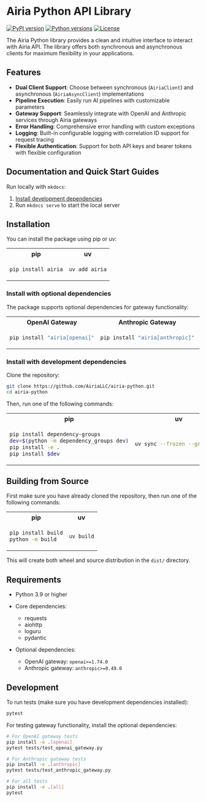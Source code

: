 # Airia Python API Library

[![PyPI version](https://badge.fury.io/py/airia.svg)](https://badge.fury.io/py/airia)
[![Python versions](https://img.shields.io/pypi/pyversions/airia.svg)](https://pypi.org/project/airia/)
[![License](https://img.shields.io/pypi/l/airia.svg)](https://pypi.org/project/airia/)

The Airia Python library provides a clean and intuitive interface to interact with Airia API. The library offers both synchronous and asynchronous clients for maximum flexibility in your applications.

## Features

- **Dual Client Support**: Choose between synchronous (`AiriaClient`) and asynchronous (`AiriaAsyncClient`) implementations
- **Pipeline Execution**: Easily run AI pipelines with customizable parameters
- **Gateway Support**: Seamlessly integrate with OpenAI and Anthropic services through Airia gateways
- **Error Handling**: Comprehensive error handling with custom exceptions
- **Logging**: Built-in configurable logging with correlation ID support for request tracing
- **Flexible Authentication**: Support for both API keys and bearer tokens with flexible configuration

## Documentation and Quick Start Guides

Run locally with `mkdocs`:

1. [Install development dependencies](#install-with-development-dependencies)
2. Run `mkdocs serve` to start the local server

## Installation

You can install the package using pip or uv:

<table>
<tr>
<th>pip</th>
<th>uv</th>
</tr>
<tr>
<td>

```bash
pip install airia
```

</td>
<td>

```bash
uv add airia
```

</td>
</tr>
</table>

### Install with optional dependencies

The package supports optional dependencies for gateway functionality:

<table>
<tr>
<th>OpenAI Gateway</th>
<th>Anthropic Gateway</th>
<th>All Gateways</th>
</tr>
<tr>
<td>

```bash
pip install "airia[openai]"
```

</td>
<td>

```bash
pip install "airia[anthropic]"
```

</td>
<td>

```bash
pip install "airia[all]"
```

</td>
</tr>
</table>

### Install with development dependencies

Clone the repository:

```bash
git clone https://github.com/AiriaLLC/airia-python.git
cd airia-python
```

Then, run one of the following commands:

<table>
<tr>
<th>pip</th>
<th>uv</th>
</tr>
<tr>
<td>

```bash
pip install dependency-groups
dev=$(python -m dependency_groups dev)
pip install -e .
pip install $dev
```

</td>
<td>

```bash
uv sync --frozen --group dev
```

</td>
</tr>
</table>

## Building from Source

First make sure you have already cloned the repository, then run one of the following commands:

<table>
<tr>
<th>pip</th>
<th>uv</th>
</tr>
<tr>
<td>

```bash
pip install build
python -m build
```

</td>
<td>

```bash
uv build
```

</td>
</tr>
</table>

This will create both wheel and source distribution in the `dist/` directory.

## Requirements

- Python 3.9 or higher
- Core dependencies:
  - requests
  - aiohttp
  - loguru
  - pydantic

- Optional dependencies:
  - OpenAI gateway: `openai>=1.74.0`
  - Anthropic gateway: `anthropic>=0.49.0`

## Development

To run tests (make sure you have development dependencies installed):

```bash
pytest
```

For testing gateway functionality, install the optional dependencies:

```bash
# For OpenAI gateway tests
pip install -e .[openai]
pytest tests/test_openai_gateway.py

# For Anthropic gateway tests
pip install -e .[anthropic]
pytest tests/test_anthropic_gateway.py

# For all tests
pip install -e .[all]
pytest
```
